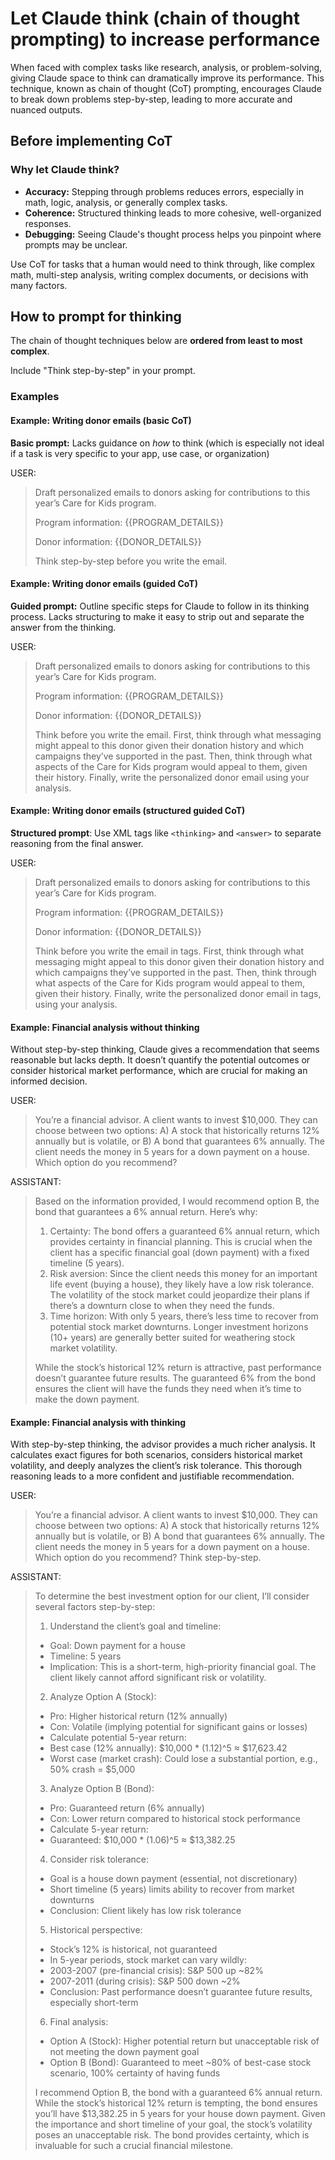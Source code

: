 # Let Claude think (chain of thought prompting) to increase performance

When faced with complex tasks like research, analysis, or problem-solving,
giving Claude space to think can dramatically improve its performance. This
technique, known as chain of thought (CoT) prompting, encourages Claude to break
down problems step-by-step, leading to more accurate and nuanced outputs.

## Before implementing CoT

### Why let Claude think?

- **Accuracy:** Stepping through problems reduces errors, especially in math,
  logic, analysis, or generally complex tasks.
- **Coherence:** Structured thinking leads to more cohesive, well-organized
  responses.
- **Debugging:** Seeing Claude's thought process helps you pinpoint where
  prompts may be unclear.

<Tip>Use CoT for tasks that a human would need to think through, like complex
math, multi-step analysis, writing complex documents, or decisions with many
factors.</Tip>

## How to prompt for thinking

The chain of thought techniques below are **ordered from least to most
complex**.

Include "Think step-by-step" in your prompt.

### Examples

#### Example: Writing donor emails (basic CoT)

**Basic prompt:** Lacks guidance on _how_ to think (which is especially not
ideal if a task is very specific to your app, use case, or organization)

USER:

> Draft personalized emails to donors asking for contributions to this year’s
> Care for Kids program.
>
> Program information:
> <program> {{PROGRAM_DETAILS}}
> </program>
>
> Donor information:
> <donor>{{DONOR_DETAILS}}
> </donor>
>
> Think step-by-step before you write the email.

#### Example: Writing donor emails (guided CoT)

**Guided prompt:** Outline specific steps for Claude to follow in its thinking
process. Lacks structuring to make it easy to strip out and separate the answer
from the thinking.

USER:

> Draft personalized emails to donors asking for contributions to this year’s
> Care for Kids program.
>
> Program information:
> <program>{{PROGRAM_DETAILS}}
> </program>
>
> Donor information:
> <donor>{{DONOR_DETAILS}}
> </donor>
>
> Think before you write the email. First, think through what messaging might
> appeal to this donor given their donation history and which campaigns they’ve
> supported in the past. Then, think through what aspects of the Care for Kids
> program would appeal to them, given their history. Finally, write the
> personalized donor email using your analysis.

#### Example: Writing donor emails (structured guided CoT)

**Structured prompt**: Use XML tags like `<thinking>` and `<answer>` to separate
reasoning from the final answer.

USER:

> Draft personalized emails to donors asking for contributions to this year’s
> Care for Kids program.
>
> Program information:
> <program>{{PROGRAM_DETAILS}}
> </program>
>
> Donor information:
> <donor>{{DONOR_DETAILS}}
> </donor>
>
> Think before you write the email in <thinking> tags. First, think through what
> messaging might appeal to this donor given their donation history and which
> campaigns they’ve supported in the past. Then, think through what aspects of
> the Care for Kids program would appeal to them, given their history. Finally,
> write the personalized donor email in <email> tags, using your analysis.

#### Example: Financial analysis without thinking

Without step-by-step thinking, Claude gives a recommendation that seems
reasonable but lacks depth. It doesn’t quantify the potential outcomes or
consider historical market performance, which are crucial for making an informed
decision.

USER:

> You’re a financial advisor. A client wants to invest $10,000. They can choose
> between two options: A) A stock that historically returns 12% annually but is
> volatile, or B) A bond that guarantees 6% annually. The client needs the money
> in 5 years for a down payment on a house. Which option do you recommend?

ASSISTANT:

> Based on the information provided, I would recommend option B, the bond that
> guarantees a 6% annual return. Here’s why:
>
> 1. Certainty: The bond offers a guaranteed 6% annual return, which provides
>    certainty in financial planning. This is crucial when the client has a
>    specific financial goal (down payment) with a fixed timeline (5 years).
> 2. Risk aversion: Since the client needs this money for an important life
>    event (buying a house), they likely have a low risk tolerance. The
>    volatility of the stock market could jeopardize their plans if there’s a
>    downturn close to when they need the funds.
> 3. Time horizon: With only 5 years, there’s less time to recover from
>    potential stock market downturns. Longer investment horizons (10+ years)
>    are generally better suited for weathering stock market volatility.
>
> While the stock’s historical 12% return is attractive, past performance
> doesn’t guarantee future results. The guaranteed 6% from the bond ensures the
> client will have the funds they need when it’s time to make the down payment.

#### Example: Financial analysis with thinking

With step-by-step thinking, the advisor provides a much richer analysis. It
calculates exact figures for both scenarios, considers historical market
volatility, and deeply analyzes the client’s risk tolerance. This thorough
reasoning leads to a more confident and justifiable recommendation.

USER:

> You’re a financial advisor. A client wants to invest $10,000. They can choose
> between two options: A) A stock that historically returns 12% annually but is
> volatile, or B) A bond that guarantees 6% annually. The client needs the money
> in 5 years for a down payment on a house. Which option do you recommend? Think
> step-by-step.

ASSISTANT:

> To determine the best investment option for our client, I’ll consider several
> factors step-by-step:
>
> <thinking>
>
> 1. Understand the client’s goal and timeline:
>
> - Goal: Down payment for a house
> - Timeline: 5 years
> - Implication: This is a short-term, high-priority financial goal. The client
>   likely cannot afford significant risk or volatility.
>
> 2. Analyze Option A (Stock):
>
> - Pro: Higher historical return (12% annually)
> - Con: Volatile (implying potential for significant gains or losses)
> - Calculate potential 5-year return:
> - Best case (12% annually): $10,000 * (1.12)^5 ≈ $17,623.42
> - Worst case (market crash): Could lose a substantial portion, e.g., 50% crash
>   = $5,000
>
> 3. Analyze Option B (Bond):
>
> - Pro: Guaranteed return (6% annually)
> - Con: Lower return compared to historical stock performance
> - Calculate 5-year return:
> - Guaranteed: $10,000 * (1.06)^5 ≈ $13,382.25
>
> 4. Consider risk tolerance:
>
> - Goal is a house down payment (essential, not discretionary)
> - Short timeline (5 years) limits ability to recover from market downturns
> - Conclusion: Client likely has low risk tolerance
>
> 5. Historical perspective:
>
> - Stock’s 12% is historical, not guaranteed
> - In 5-year periods, stock market can vary wildly:
> - 2003-2007 (pre-financial crisis): S&P 500 up ~82%
> - 2007-2011 (during crisis): S&P 500 down ~2%
> - Conclusion: Past performance doesn’t guarantee future results, especially
>   short-term
>
> 6. Final analysis:
>
> - Option A (Stock): Higher potential return but unacceptable risk of not
>   meeting the down payment goal
> - Option B (Bond): Guaranteed to meet ~80% of best-case stock scenario, 100%
>   certainty of having funds
>
> </thinking>
>
> <answer>
>
> I recommend Option B, the bond with a guaranteed 6% annual return. While the
> stock’s historical 12% return is tempting, the bond ensures you’ll have
> $13,382.25 in 5 years for your house down payment. Given the importance and
> short timeline of your goal, the stock’s volatility poses an unacceptable
> risk. The bond provides certainty, which is invaluable for such a crucial
> financial milestone.
>
> </answer>
